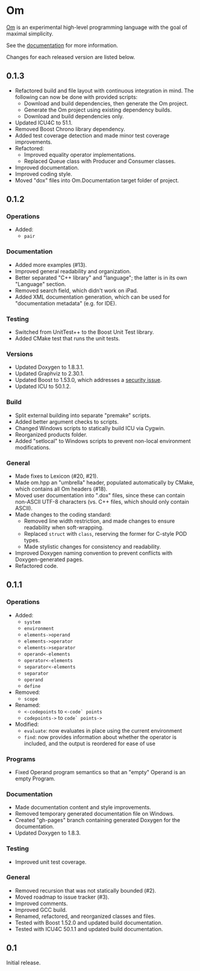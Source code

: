 # Om

<a href="http://om-language.org">Om</a> is an experimental high-level programming language with the goal of maximal simplicity.

See the <a href="http://sparist.github.com/Om">documentation</a> for more information.

Changes for each released version are listed below.

## 0.1.3

-	Refactored build and file layout with continuous integration in mind. The following can now be done with provided scripts:
	-	Download and build dependencies, then generate the Om project.
	-	Generate the Om project using existing dependency builds.
	-	Download and build dependencies only.
-	Updated ICU4C to 51.1.
-	Removed Boost Chrono library dependency.
-	Added test coverage detection and made minor test coverage improvements.
-	Refactored:
	-	Improved equality operator implementations.
	-	Replaced Queue class with Producer and Consumer classes.
-	Improved documentation.
-	Improved coding style.
-	Moved "dox" files into Om.Documentation target folder of project.

## 0.1.2

### Operations

-	Added:
	-	`pair`

### Documentation

-	Added more examples (#13).
-	Improved general readability and organization.
-	Better separated "C++ library" and "language"; the latter is in its own "Language" section.
-	Removed search field, which didn't work on iPad.
-	Added XML documentation generation, which can be used for "documentation metadata" (e.g. for IDE).

### Testing

-	Switched from UnitTest++ to the Boost Unit Test library.
-	Added CMake test that runs the unit tests.

### Versions

-	Updated Doxygen to 1.8.3.1.
-	Updated Graphviz to 2.30.1.
-	Updated Boost to 1.53.0, which addresses a <a href="http://www.boost.org/users/news/boost_locale_security_notice.html">security issue</a>.
-	Updated ICU to 50.1.2.

### Build

-	Split external building into separate "premake" scripts.
-	Added better argument checks to scripts.
-	Changed Windows scripts to statically build ICU via Cygwin.
-	Reorganized products folder.
-	Added "setlocal" to Windows scripts to prevent non-local environment modifications.

### General

-	Made fixes to Lexicon (#20, #21).
-	Made om.hpp an "umbrella" header, populated automatically by CMake, which contains all Om headers (#18).
-	Moved user documentation into ".dox" files, since these can contain non-ASCII UTF-8 characters (vs. C++ files, which should only contain ASCII).
-	Made changes to the coding standard:
	-	Removed line width restriction, and made changes to ensure readability when soft-wrapping.
	-	Replaced `struct` with `class`, reserving the former for C-style POD types.
	-	Made stylistic changes for consistency and readability.
-	Improved Doxygen naming convention to prevent conflicts with Doxygen-generated pages.
-	Refactored code.

## 0.1.1

### Operations

-	Added:
	-	`system`
	-	`environment`
	-	`elements->operand`
	-	`elements->operator`
	-	`elements->separator`
	-	`operand<-elements`
	-	`operator<-elements`
	-	`separator<-elements`
	-	`separator`
	-	`operand`
	-	`define`
-	Removed:
	-	`scope`
-	Renamed:
	-	`<-codepoints` to ``<-code` points``
	-	`codepoints->` to ``code` points->``
-	Modified:
	-	`evaluate`: now evaluates in place using the current environment
	-	`find`: now provides information about whether the operator is included, and the output is reordered for ease of use

### Programs

-	Fixed Operand program semantics so that an "empty" Operand is an empty Program.

### Documentation

-	Made documentation content and style improvements.
-	Removed temporary generated documentation file on Windows.
-	Created "gh-pages" branch containing generated Doxygen for the documentation.
-	Updated Doxygen to 1.8.3.

### Testing

-	Improved unit test coverage.

### General

-	Removed recursion that was not statically bounded (#2).
-	Moved roadmap to issue tracker (#3).
-	Improved comments.
-	Improved GCC build.
-	Renamed, refactored, and reorganized classes and files.
-	Tested with Boost 1.52.0 and updated build documentation.
-	Tested with ICU4C 50.1.1 and updated build documentation.

## 0.1

Initial release.
